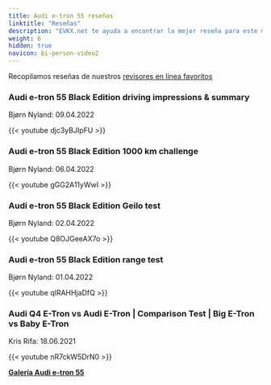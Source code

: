 ```yaml
---
title: Audi e-tron 55 reseñas
linktitle: "Reseñas"
description: "EVKX.net te ayuda a encontrar la mejor reseña para este modelo."
weight: 6
hidden: true
navicon: bi-person-video2
---
```

Recopilamos reseñas de nuestros [revisores en línea favoritos](../../../../../guides/evreviewers/)

<div class="container text-center shadow p-2 pe-4 mb-5 bg-body-tertiary rounded border">
<h3>Audi e-tron 55 Black Edition driving impressions & summary</h3>
<p>Bjørn Nyland: 09.04.2022</p>

{{< youtube djc3yBJIpFU >}}

</div>
<div class="container text-center shadow p-2 pe-4 mb-5 bg-body-tertiary rounded border">
<h3>Audi e-tron 55 Black Edition 1000 km challenge</h3>
<p>Bjørn Nyland: 06.04.2022</p>

{{< youtube gGG2A11yWwI >}}

</div>
<div class="container text-center shadow p-2 pe-4 mb-5 bg-body-tertiary rounded border">
<h3>Audi e-tron 55 Black Edition Geilo test</h3>
<p>Bjørn Nyland: 02.04.2022</p>

{{< youtube Q8OJGeeAX7o >}}

</div>
<div class="container text-center shadow p-2 pe-4 mb-5 bg-body-tertiary rounded border">
<h3>Audi e-tron 55 Black Edition range test</h3>
<p>Bjørn Nyland: 01.04.2022</p>

{{< youtube qlRAHHjaDfQ >}}

</div>
<div class="container text-center shadow p-2 pe-4 mb-5 bg-body-tertiary rounded border">
<h3>Audi Q4 E-Tron vs Audi E-Tron | Comparison Test | Big E-Tron vs Baby E-Tron</h3>
<p>Kris Rifa: 18.06.2021</p>

{{< youtube nR7ckW5DrN0 >}}

</div>
<div class="mt-3 mb-3">
<a href="../gallery/" class="text-decoration-none text-black">
<strong><i class="bi-arrow-left"></i>Galería  </strong>
</a>
<a href="../" class="text-decoration-none text-black float-end">
<strong>Audi e-tron 55 <i class="bi-arrow-right"></i></strong>
</a>
</div>

